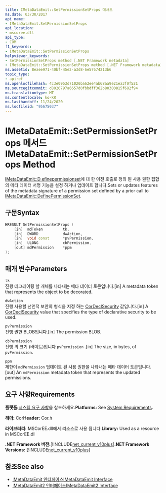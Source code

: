 ```yaml
---
title: IMetaDataEmit::SetPermissionSetProps 메서드
ms.date: 03/30/2017
api_name:
- IMetaDataEmit.SetPermissionSetProps
api_location:
- mscoree.dll
api_type:
- COM
f1_keywords:
- IMetaDataEmit::SetPermissionSetProps
helpviewer_keywords:
- SetPermissionSetProps method [.NET Framework metadata]
- IMetaDataEmit::SetPermissionSetProps method [.NET Framework metadata]
ms.assetid: 8eaee971-40bf-45e2-a3d8-6e57674213b6
topic_type:
- apiref
ms.openlocfilehash: 4c3e0953d71020ba62ee4ab68aa9e21ea3f0f521
ms.sourcegitcommit: d8020797a6657d0fbbdff362b80300815f682f94
ms.translationtype: MT
ms.contentlocale: ko-KR
ms.lasthandoff: 11/24/2020
ms.locfileid: "95675037"
---
```

# <a name="imetadataemitsetpermissionsetprops-method"></a><span data-ttu-id="dbc98-102">IMetaDataEmit::SetPermissionSetProps 메서드</span><span class="sxs-lookup"><span data-stu-id="dbc98-102">IMetaDataEmit::SetPermissionSetProps Method</span></span>

<span data-ttu-id="dbc98-103">[IMetaDataEmit::D efinepermissionset](imetadataemit-definepermissionset-method.md)에 대 한 이전 호출로 정의 된 사용 권한 집합의 메타 데이터 서명 기능을 설정 하거나 업데이트 합니다.</span><span class="sxs-lookup"><span data-stu-id="dbc98-103">Sets or updates features of the metadata signature of a permission set defined by a prior call to [IMetaDataEmit::DefinePermissionSet](imetadataemit-definepermissionset-method.md).</span></span>  
  
## <a name="syntax"></a><span data-ttu-id="dbc98-104">구문</span><span class="sxs-lookup"><span data-stu-id="dbc98-104">Syntax</span></span>  
  
```cpp  
HRESULT SetPermissionSetProps (
    [in]  mdToken         tk,
    [in]  DWORD           dwAction,
    [in]  void const      *pvPermission,
    [in]  ULONG           cbPermission,
    [out] mdPermission    *ppm
);  
```  
  
## <a name="parameters"></a><span data-ttu-id="dbc98-105">매개 변수</span><span class="sxs-lookup"><span data-stu-id="dbc98-105">Parameters</span></span>  

 `tk`  
 <span data-ttu-id="dbc98-106">진행 데코레이팅 할 개체를 나타내는 메타 데이터 토큰입니다.</span><span class="sxs-lookup"><span data-stu-id="dbc98-106">[in] A metadata token that represents the object to be decorated.</span></span>  
  
 `dwAction`  
 <span data-ttu-id="dbc98-107">진행 사용할 선언적 보안의 형식을 지정 하는 [CorDeclSecurity](cordeclsecurity-enumeration.md) 값입니다.</span><span class="sxs-lookup"><span data-stu-id="dbc98-107">[in] A [CorDeclSecurity](cordeclsecurity-enumeration.md) value that specifies the type of declarative security to be used.</span></span>  
  
 `pvPermission`  
 <span data-ttu-id="dbc98-108">진행 권한 BLOB입니다.</span><span class="sxs-lookup"><span data-stu-id="dbc98-108">[in] The permission BLOB.</span></span>  
  
 `cbPermission`  
 <span data-ttu-id="dbc98-109">진행 의 크기 (바이트)입니다 `pvPermission` .</span><span class="sxs-lookup"><span data-stu-id="dbc98-109">[in] The size, in bytes, of `pvPermission`.</span></span>  
  
 `ppm`  
 <span data-ttu-id="dbc98-110">제한이 `mdPermission` 업데이트 된 사용 권한을 나타내는 메타 데이터 토큰입니다.</span><span class="sxs-lookup"><span data-stu-id="dbc98-110">[out] An `mdPermission` metadata token that represents the updated permissions.</span></span>  
  
## <a name="requirements"></a><span data-ttu-id="dbc98-111">요구 사항</span><span class="sxs-lookup"><span data-stu-id="dbc98-111">Requirements</span></span>  

 <span data-ttu-id="dbc98-112">**플랫폼:**[시스템 요구 사항](../../get-started/system-requirements.md)을 참조하세요.</span><span class="sxs-lookup"><span data-stu-id="dbc98-112">**Platforms:** See [System Requirements](../../get-started/system-requirements.md).</span></span>  
  
 <span data-ttu-id="dbc98-113">**헤더:** Cor</span><span class="sxs-lookup"><span data-stu-id="dbc98-113">**Header:** Cor.h</span></span>  
  
 <span data-ttu-id="dbc98-114">**라이브러리:** MSCorEE.dll에서 리소스로 사용 됩니다.</span><span class="sxs-lookup"><span data-stu-id="dbc98-114">**Library:** Used as a resource in MSCorEE.dll</span></span>  
  
 <span data-ttu-id="dbc98-115">**.NET Framework 버전:**[!INCLUDE[net_current_v10plus](../../../../includes/net-current-v10plus-md.md)]</span><span class="sxs-lookup"><span data-stu-id="dbc98-115">**.NET Framework Versions:** [!INCLUDE[net_current_v10plus](../../../../includes/net-current-v10plus-md.md)]</span></span>  
  
## <a name="see-also"></a><span data-ttu-id="dbc98-116">참조</span><span class="sxs-lookup"><span data-stu-id="dbc98-116">See also</span></span>

- [<span data-ttu-id="dbc98-117">IMetaDataEmit 인터페이스</span><span class="sxs-lookup"><span data-stu-id="dbc98-117">IMetaDataEmit Interface</span></span>](imetadataemit-interface.md)
- [<span data-ttu-id="dbc98-118">IMetaDataEmit2 인터페이스</span><span class="sxs-lookup"><span data-stu-id="dbc98-118">IMetaDataEmit2 Interface</span></span>](imetadataemit2-interface.md)
